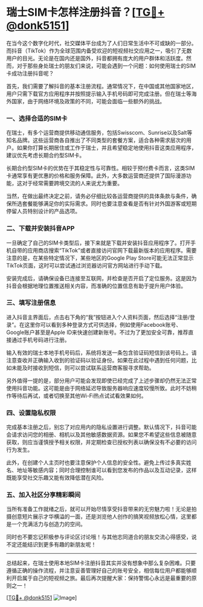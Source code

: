 # 瑞士SIM卡怎样注册抖音？[[TG💪+ @donk5151](https://t.me/s/donk5151)]

在当今这个数字化时代，社交媒体平台成为了人们日常生活中不可或缺的一部分。而抖音（TikTok）作为全球范围内备受欢迎的短视频社交应用之一，吸引了无数用户的目光。无论是在国内还是国外，抖音都拥有庞大的用户群体和活跃度。然而，对于那些身处瑞士的朋友们来说，可能会遇到一个问题：如何使用瑞士的SIM卡成功注册抖音呢？

首先，我们需要了解抖音的基本注册流程。通常情况下，在中国或其他国家地区，用户只需下载官方应用程序并按照提示输入手机号码即可完成注册。但在瑞士等海外国家，由于网络环境及政策的不同，可能会面临一些额外的挑战。

### 一、选择合适的SIM卡

在瑞士，有多个运营商提供移动通信服务，包括Swisscom、Sunrise以及Salt等知名品牌。这些运营商各自推出了不同类型的套餐方案，适合各种需求层次的用户。如果你打算长期居住或工作于瑞士，并且希望稳定地使用抖音这类应用程序，建议优先考虑长期合约型SIM卡。

长期合约型SIM卡的优势在于其稳定性与可靠性。相较于预付费卡而言，这类SIM卡通常享有更优惠的价格和服务保障。此外，大多数运营商还提供了国际漫游功能，这对于经常需要跨境交流的人来说尤为重要。

当然，在做出最终决定之前，请务必仔细比较各运营商提供的具体条款与条件，确保所选套餐能够满足你的实际需求。同时也要注意查看是否有针对外国游客或短期停留人员特别设计的产品选项。

### 二、下载并安装抖音APP

一旦确定了自己的SIM卡类型后，接下来就是下载并安装抖音应用程序了。打开手机自带的应用商店搜索“TikTok”或者直接访问官网下载最新版本的应用程序。需要注意的是，在某些特定情况下，某些地区的Google Play Store可能无法正常显示TikTok页面，这时可以尝试通过浏览器访问官方网站进行手动下载。

安装完成后，请确保设备已连接至互联网，并检查是否开启了定位服务。这是因为抖音会根据地理位置推送相关内容，而准确的位置信息有助于提升用户体验。

### 三、填写注册信息

进入抖音主界面后，点击右下角的“我”按钮进入个人资料页面，然后选择“注册/登录”。在这里你可以看到多种登录方式可供选择，例如使用Facebook账号、Google账户甚至是Apple ID来快速创建新账号。不过为了更加安全可靠，推荐直接通过手机号码进行注册。

输入有效的瑞士本地手机号码后，系统将发送一条包含验证码短信到该号码上。请注意查收并正确输入收到的验证码以验证身份。如果在此过程中遇到任何问题，比如未能及时接收到短信，则可以尝试联系运营商客服寻求帮助。

另外值得一提的是，部分用户可能会发现即使已经完成了上述步骤却仍然无法正常使用抖音功能。这可能是由于网络延迟导致服务器响应速度较慢所致。此时不妨稍作等待后再试，或者切换至其他Wi-Fi热点试试看效果如何。

### 四、设置隐私权限

完成基本注册之后，别忘了对应用内的隐私设置进行调整。默认情况下，抖音可能会请求访问您的相册、相机以及其他敏感数据资源。如果您不希望这些信息被随意获取，则应当谨慎授予相关权限，并定期检查已授权列表以确保没有不必要的访问行为发生。

此外，在创建个人主页时也要注意保护个人信息的安全性。避免上传过多真实姓名、地址等敏感内容；同时合理控制谁可以看到您发布的作品以及互动记录，这样既能享受社交乐趣又能有效降低潜在风险。

### 五、加入社区分享精彩瞬间

当所有准备工作就绪之后，就可以开始尽情享受抖音带来的无穷魅力啦！无论是拍摄创意短片展示才华横溢的一面，还是浏览他人创作的搞笑视频放松心情，这里都是一个充满活力与创造力的空间。

同时也不要忘记积极参与评论区讨论哦！与其他志同道合的朋友交流心得感受，说不定还能结识到更多有趣的新朋友呢！

---

总结起来，在瑞士使用本地SIM卡注册抖音其实并没有想象中那么复杂困难。只要遵循正确的操作流程，并注意妥善管理好自己的账号安全，相信每位用户都能够顺利开启属于自己的短视频之旅。最后再次提醒大家：保持警惕心永远是最重要的原则之一！

[[TG💪+ @donk5151](https://t.me/s/donk5151) ![Image](https://i.postimg.cc/rwNCRYN7/Snipaste-2025-04-30-17-27-05.png)]